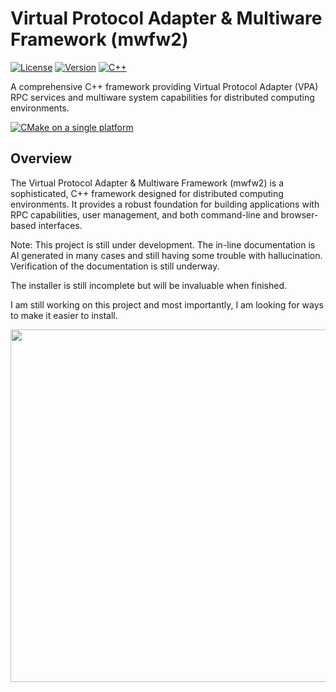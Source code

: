 # Virtual Protocol Adapter & Multiware Framework (mwfw2)

[![License](https://img.shields.io/github/license/ichibrosan/multiware-framework-and-vpa)](./LICENSE)
[![Version](https://img.shields.io/badge/Version-5.5.10.2-blue.svg)](../CHANGELOG)
[![C++](https://img.shields.io/badge/Language-C%2B%2B20-blue.svg)](https://isocpp.org/)

A comprehensive C++ framework providing Virtual Protocol Adapter (VPA) RPC
services and multiware system capabilities for distributed computing
environments.

[![CMake on a single platform](https://github.com/ichibrosan/multiware-framework-and-vpa/actions/workflows/cmake-single-platform.yml/badge.svg)](https://github.com/ichibrosan/multiware-framework-and-vpa/actions/workflows/cmake-single-platform.yml)

## Overview

The Virtual Protocol Adapter & Multiware Framework (mwfw2) is a
sophisticated, C++ framework designed for distributed computing
environments. It provides a robust foundation for building applications
with RPC capabilities, user management, and both command-line and
browser-based interfaces.

Note: This project is still under development. The in-line documentation is AI
generated in many cases and still having some trouble with hallucination.
Verification of the documentation is still underway.

The installer is still incomplete but will be invaluable when finished.

I am still working on this project and most importantly,
I am looking for ways to make it easier to install.

<img height="564" src="/home/doug/public_html/fw/images/vpa-login.png" width="1066" height="564"/>